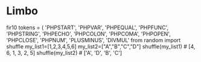 # Limbo
fir10
tokens = (
    'PHPSTART', 'PHPVAR', 'PHPEQUAL', 'PHPFUNC',
    'PHPSTRING', 'PHPECHO', 'PHPCOLON', 'PHPCOMA',
    'PHPOPEN', 'PHPCLOSE', 'PHPNUM', 'PLUSMINUS', 'DIVMUL'
from random import shuffle
my_list1=[1,2,3,4,5,6]
my_list2=["A","B","C","D"]
shuffle(my_list1) # [4, 6, 1, 3, 2, 5]
shuffle(my_list2) # ['A', 'D', 'B', 'C']
